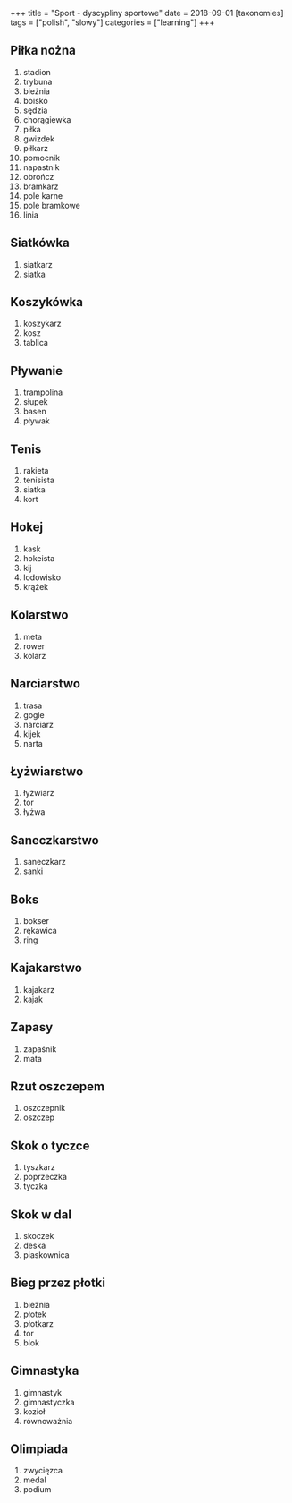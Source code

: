 +++
title = "Sport - dyscypliny sportowe"
date = 2018-09-01
[taxonomies]
tags = ["polish", "slowy"]
categories = ["learning"]
+++
## Piłka nożna

1. stadion
2. trybuna
3. bieżnia
4. boisko
5. sędzia
6. chorągiewka
7. piłka
8. gwizdek
9. piłkarz
10. pomocnik
11. napastnik
12. obrończ
13. bramkarz
14. pole karne
15. pole bramkowe
16. linia

## Siatkówka

1. siatkarz
2. siatka

## Koszykówka

1. koszykarz
2. kosz
3. tablica

## Pływanie

1. trampolina
2. słupek
3. basen
4. pływak

## Tenis

1. rakieta
2. tenisista
3. siatka
4. kort

## Hokej

1. kask
2. hokeista
3. kij
4. lodowisko
5. krążek

## Kolarstwo

1. meta
2. rower
3. kolarz

## Narciarstwo

1. trasa
2. gogle
3. narciarz
4. kijek
5. narta

## Łyżwiarstwo

1. łyżwiarz
2. tor
3. łyżwa

## Saneczkarstwo

1. saneczkarz
2. sanki

## Boks

1. bokser
2. rękawica
3. ring

## Kajakarstwo

1. kajakarz
2. kajak

## Zapasy

1. zapaśnik
2. mata

## Rzut oszczepem

1. oszczepnik
2. oszczep

## Skok o tyczce

1. tyszkarz
2. poprzeczka
3. tyczka

## Skok w dal

1. skoczek
2. deska
3. piaskownica

## Bieg przez płotki

1. bieżnia
2. płotek
3. płotkarz
4. tor
5. blok

## Gimnastyka

1. gimnastyk
2. gimnastyczka
3. kozioł
4. równoważnia

## Olimpiada

1. zwycięzca
2. medal
3. podium